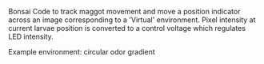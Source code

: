 
Bonsai Code to track maggot movement and move a position indicator across an image corresponding to a 'Virtual' environment. Pixel intensity at current larvae position is converted to a control voltage which regulates LED intensity.

Example environment: circular odor gradient


